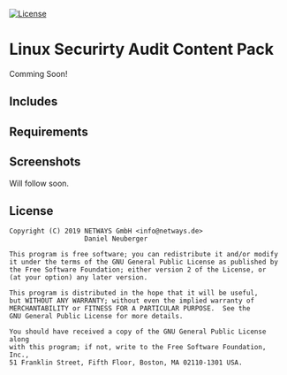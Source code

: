 [![License](https://img.shields.io/github/license/Graylog2/graylog2-server.svg)](https://www.gnu.org/licenses/gpl-3.0.txt)

# Linux Securirty Audit Content Pack

Comming Soon!

## Includes

## Requirements



## Screenshots
Will follow soon.

## License

    Copyright (C) 2019 NETWAYS GmbH <info@netways.de>
                       Daniel Neuberger

    This program is free software; you can redistribute it and/or modify
    it under the terms of the GNU General Public License as published by
    the Free Software Foundation; either version 2 of the License, or
    (at your option) any later version.

    This program is distributed in the hope that it will be useful,
    but WITHOUT ANY WARRANTY; without even the implied warranty of
    MERCHANTABILITY or FITNESS FOR A PARTICULAR PURPOSE.  See the
    GNU General Public License for more details.

    You should have received a copy of the GNU General Public License along
    with this program; if not, write to the Free Software Foundation, Inc.,
    51 Franklin Street, Fifth Floor, Boston, MA 02110-1301 USA.
